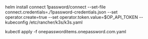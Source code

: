 helm install connect 1password/connect --set-file connect.credentials=./1password-credentials.json --set operator.create=true --set operator.token.value=$OP_API_TOKEN --kubeconfig /etc/rancher/k3s/k3s.yaml

kubectl apply -f onepassworditems.onepassword.com.yaml 
